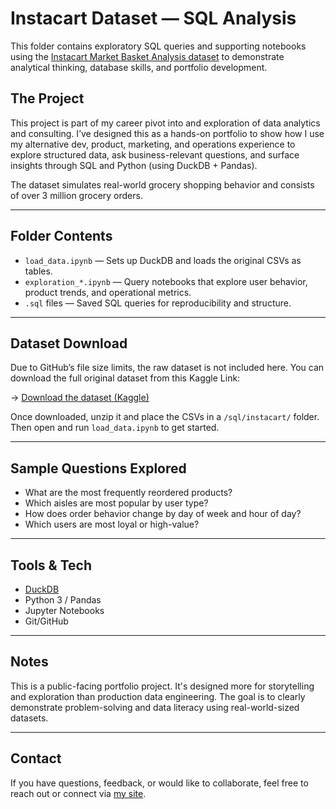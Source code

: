 # Instacart Dataset — SQL Analysis

This folder contains exploratory SQL queries and supporting notebooks using the [Instacart Market Basket Analysis dataset](https://www.kaggle.com/datasets/yasserh/instacart-online-grocery-basket-analysis-dataset/data) to demonstrate analytical thinking, database skills, and portfolio development.

## The Project

This project is part of my career pivot into and exploration of data analytics and consulting. I’ve designed this as a hands-on portfolio to show how I use my alternative dev, product, marketing, and operations experience to explore structured data, ask business-relevant questions, and surface insights through SQL and Python (using DuckDB + Pandas). 

The dataset simulates real-world grocery shopping behavior and consists of over 3 million grocery orders.

---

## Folder Contents

- `load_data.ipynb` — Sets up DuckDB and loads the original CSVs as tables.
- `exploration_*.ipynb` — Query notebooks that explore user behavior, product trends, and operational metrics.
- `.sql` files — Saved SQL queries for reproducibility and structure.

---

## Dataset Download

Due to GitHub’s file size limits, the raw dataset is not included here. You can download the full original dataset from this Kaggle Link:

-> [Download the dataset (Kaggle)](https://www.kaggle.com/datasets/yasserh/instacart-online-grocery-basket-analysis-dataset/data)

Once downloaded, unzip it and place the CSVs in a `/sql/instacart/` folder. Then open and run `load_data.ipynb` to get started.

---

## Sample Questions Explored

- What are the most frequently reordered products?
- Which aisles are most popular by user type?
- How does order behavior change by day of week and hour of day?
- Which users are most loyal or high-value?

---

## Tools & Tech

- [DuckDB](https://duckdb.org/)
- Python 3 / Pandas
- Jupyter Notebooks
- Git/GitHub

---

## Notes

This is a public-facing portfolio project. It's designed more for storytelling and exploration than production data engineering. The goal is to clearly demonstrate problem-solving and data literacy using real-world-sized datasets.

---

## Contact

If you have questions, feedback, or would like to collaborate, feel free to reach out or connect via [my site](https://joshdan.dev).
